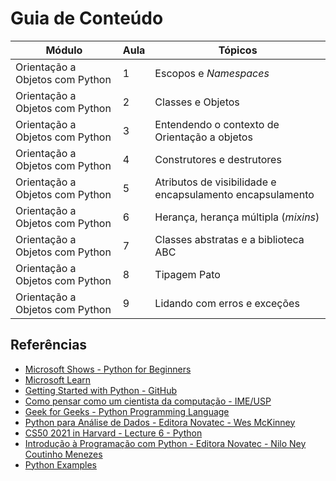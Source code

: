 
# Guia de Conteúdo

|                 Módulo           | Aula |                        Tópicos                               |
| -------------------------------- | ---- | ------------------------------------------------------------ |
| Orientação a Objetos com Python  |  1   | Escopos e _Namespaces_  |
| Orientação a Objetos com Python  |  2   | Classes e Objetos |
| Orientação a Objetos com Python  |  3   | Entendendo o contexto de Orientação a objetos |
| Orientação a Objetos com Python  |  4   | Construtores e destrutores |
| Orientação a Objetos com Python  |  5   | Atributos de visibilidade e encapsulamento  encapsulamento |
| Orientação a Objetos com Python  |  6   | Herança, herança múltipla (_mixins_) |
| Orientação a Objetos com Python  |  7   | Classes abstratas e a biblioteca ABC |
| Orientação a Objetos com Python  |  8   | Tipagem Pato |
| Orientação a Objetos com Python  |  9   | Lidando com erros e exceções |


## Referências
* [Microsoft Shows - Python for Beginners](https://docs.microsoft.com/pt-br/shows/intro-to-python-development/)
* [Microsoft Learn](https://docs.microsoft.com/pt-br/learn/)
* [Getting Started with Python - GitHub](https://github.com/microsoft/c9-python-getting-started)
* [Como pensar como um cientista da computação - IME/USP](https://panda.ime.usp.br/pensepy/static/pensepy/index.html)
* [Geek for Geeks - Python Programming Language](https://www.geeksforgeeks.org/python-programming-language/)
* [Python para Análise de Dados - Editora Novatec - Wes McKinney](https://leitura.com.br/python-para-analise-de-dados-L006-9788575226476)
* [CS50 2021 in Harvard - Lecture 6 - Python](https://youtu.be/ky-24RvI57s)
* [Introdução à Programação com Python - Editora Novatec - Nilo Ney Coutinho Menezes](https://www.amazon.com.br/Introdu%C3%A7%C3%A3o-Programa%C3%A7%C3%A3o-com-Python-Algoritmos/dp/8575227181/)
* [Python Examples](https://pythonexamples.org/)